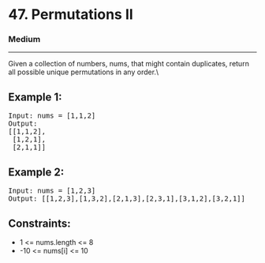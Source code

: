# 47. Permutations II

### Medium

---

Given a collection of numbers, nums, that might contain duplicates, return all possible unique permutations in any order.\

## Example 1:

<pre>
Input: nums = [1,1,2]
Output:
[[1,1,2],
 [1,2,1],
 [2,1,1]]
</pre>

## Example 2:

<pre>
Input: nums = [1,2,3]
Output: [[1,2,3],[1,3,2],[2,1,3],[2,3,1],[3,1,2],[3,2,1]]
</pre>

## Constraints:

- 1 <= nums.length <= 8
- -10 <= nums[i] <= 10
